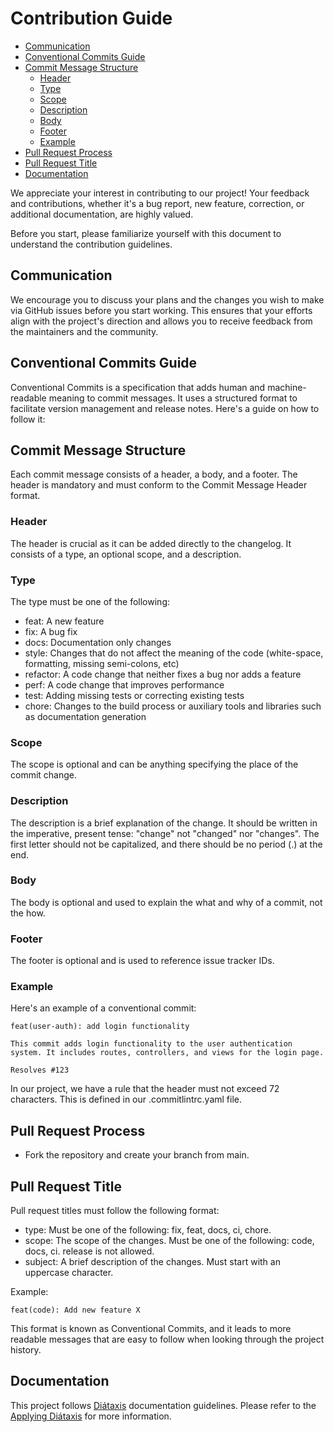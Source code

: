 # Contribution Guide <!-- omit in toc -->

- [Communication](#communication)
- [Conventional Commits Guide](#conventional-commits-guide)
- [Commit Message Structure](#commit-message-structure)
  - [Header](#header)
  - [Type](#type)
  - [Scope](#scope)
  - [Description](#description)
  - [Body](#body)
  - [Footer](#footer)
  - [Example](#example)
- [Pull Request Process](#pull-request-process)
- [Pull Request Title](#pull-request-title)
- [Documentation](#documentation)

We appreciate your interest in contributing to our project! Your feedback and contributions, whether it's a bug report, new feature, correction, or additional documentation, are highly valued.

Before you start, please familiarize yourself with this document to understand the contribution guidelines.

## Communication

We encourage you to discuss your plans and the changes you wish to make via GitHub issues before you start working. This ensures that your efforts align with the project's direction and allows you to receive feedback from the maintainers and the community.

## Conventional Commits Guide

Conventional Commits is a specification that adds human and machine-readable meaning to commit messages. It uses a structured format to facilitate version management and release notes. Here's a guide on how to follow it:

## Commit Message Structure

Each commit message consists of a header, a body, and a footer. The header is mandatory and must conform to the Commit Message Header format.

### Header

The header is crucial as it can be added directly to the changelog. It consists of a type, an optional scope, and a description.

### Type

The type must be one of the following:

- feat: A new feature
- fix: A bug fix
- docs: Documentation only changes
- style: Changes that do not affect the meaning of the code (white-space, formatting, missing semi-colons, etc)
- refactor: A code change that neither fixes a bug nor adds a feature
- perf: A code change that improves performance
- test: Adding missing tests or correcting existing tests
- chore: Changes to the build process or auxiliary tools and libraries such as documentation generation

### Scope

The scope is optional and can be anything specifying the place of the commit change.

### Description

The description is a brief explanation of the change. It should be written in the imperative, present tense: "change" not "changed" nor "changes". The first letter should not be capitalized, and there should be no period (.) at the end.

### Body

The body is optional and used to explain the what and why of a commit, not the how.

### Footer

The footer is optional and is used to reference issue tracker IDs.

### Example

Here's an example of a conventional commit:

```git
feat(user-auth): add login functionality

This commit adds login functionality to the user authentication system. It includes routes, controllers, and views for the login page.

Resolves #123
```

In our project, we have a rule that the header must not exceed 72 characters. This is defined in our .commitlintrc.yaml file.

## Pull Request Process

- Fork the repository and create your branch from main.

## Pull Request Title

Pull request titles must follow the following format:

- type: Must be one of the following: fix, feat, docs, ci, chore.
- scope: The scope of the changes. Must be one of the following: code, docs, ci. release is not allowed.
- subject: A brief description of the changes. Must start with an uppercase character.

Example:

```git
feat(code): Add new feature X
```

This format is known as Conventional Commits, and it leads to more readable messages that are easy to follow when looking through the project history.

## Documentation

This project follows [Diátaxis](https://diataxis.fr/#) documentation guidelines. Please refer to the [Applying Diátaxis](https://diataxis.fr/application/) for more information.

